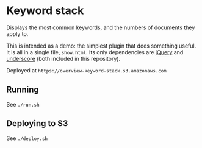 Keyword stack
=============

Displays the most common keywords, and the numbers of documents they apply to.

This is intended as a demo: the simplest plugin that does something useful. It
is all in a single file, `show.html`. Its only dependencies are
[jQuery](https://jquery.com/) and [underscore](http://underscorejs.org/) (both
included in this repository).

Deployed at `https://overview-keyword-stack.s3.amazonaws.com`

Running
-------

See `./run.sh`

Deploying to S3
---------------

See `./deploy.sh`
